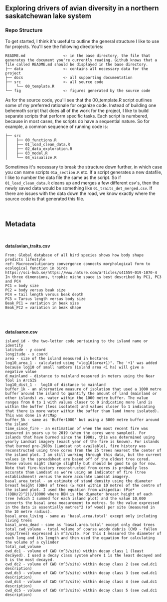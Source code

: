 ## Exploring drivers of avian diversity in a northern saskatchewan lake system

### Repo Structure
To get started, I think it's useful to outline the general structure I like to use for projects. You'll see the following directories:

```
README.md                 <- in the base directory, the file that generates the document you're currently reading. Github knows that a file called README.md should be displayed in the base directory.
├── data                  <- contains all necessary data for the project
├── docs                  <- all supporting documentation 
├── src                   <- all source code
│    └── 00_template.R
└── fig                   <- figures generated by the source code
```


As for the source code, you'll see that the 00_template.R script outlines some of my preferred rationale for organize code. Instead of building one behemoth script that does all of the work for the project, I like to build separate scripts that perform specific tasks. Each script is numbered, because in most cases, the scripts do have a sequential nature. So for example, a common sequence of running code is:

```
├── src               
│    ├── 00_functions.R
│    ├── 01_load_clean_data.R
│    ├── 02_data_exploration.R
│    ├── 03_model.R
│    └── 04_visualize.R
```

Sometimes it's necessary to break the structure down further, in which case you can name scripts ```01a_section.R``` etc. If a script generates a new datafile, I like to number the data file the same as the script. So if ```01_load_clean_data.R``` cleans up and merges a few different csv's, then the newly saved data would be something like ```01_traits_det_merged.csv```. If there are issues with the data down the road, we know exactly where the source code is that generated this file.


<br />


## Metadata
<br />

**data/avian_traits.csv**
```
From: Global database of all bird species shows how body shape predicts lifestyle
ref: Macroevolutionary convergence connects morphological form to ecological function in birds
https://sci-hub.se/https://www.nature.com/articles/s41559-019-1070-4
In three dimensions, trophic niche space is best described by PC1, PC3 and PC4
PC1 = body size
PC2 = body versus beak size
PC4 = tail length versus beak depth
PC5 = Tarsus length versus body size
Beak_PC1 = variation in beak size
Beak_PC2 = variation in beak shape
```

<br />
<br />

**data/aaron.csv**

```
island_id - the two-letter code pertaining to the island name or identity
latitude - y coord
longitude - x coord
area - size of the island measured in hectares
log10_area_1 - calculated using "=log10(area+1)". The '+1' was added because log10 of small numbers (island area <1 ha) will give a negative value
d_mainland - distance to mainland measured in meters using the Near Tool in ArcGIS
log10_dist_1 -  log10 of distance to mainland
buffer_1k - an alternative measure of isolation that used a 1000 metre buffer around the island to quantify the amount of land (mainland or other islands) vs. water within the 1000 metre buffer. The value ranges from 0 to 1 with values closer to 0 indicating more land is within the buffer (less isolated) and values closer to 1 indicating that there is more water within the buffer than land (more isolated). This was done in ArcMap
buffer_5k - same as 'Buffer1000' but using a 5000 metre buffer around the island
time_since_fire - an estimation of when the most recent fire was measured in years up to 2019 (when the cores were sampled). For islands that have burned since the 1980s, this was determined using yearly Landsat imagery (exact year of the fire is known). For islands that burned pre-1980s (Landsat not available), fire history was reconstructed using tree cores from the 25 trees nearest the center of the island plot. I am still working through this data, but the current values in the spreadsheet are based off of the oldest tree cored. These values might change slightly but should be good to go for now. Note that fire-history reconstructed from cores is probably less accurate than Landsat as we're using an indicator of fire (tree establishment) versus the more accurate Landsat imagery.
basal_area_total - an estimate of stand density using the diameter breast height (DBH) of trees (≥ 4cm) within 10 metres of the centre of the island plot. I used the equation from wikipedia: (Pie*((DBH/2)^2))/10000 where DBH is the diameter breast height of each tree (which I summed for each island plot) and the value 10,000 converts the basal area measurement to metres. So the value expressed in the data is essentially metres^2 (of wood) per site (measured in the 10 metre radius).
basal_area_living - same as 'basal.area.total' except only including living trees
basal_area_dead - same as 'basal.area.total' except only dead trees
total_cwd_volume - total volume of coarse woody debris (CWD - fallen logs/trees) expressed in m^3/site. For this I measured the diameter of each long and its length and then used the equation for calculating the volume of a cylinder
total_cwd_volume
cwd_dc1 - volume of CWD (m^3/site) within decay class 1 (least decayed). I used a decay class system where 1 is the least decayed and 5 is the most decayed.
cwd_dc2 - volume of CWD (m^3/site) within decay class 2 (see cwd.dc1 description)
cwd_dc3 - volume of CWD (m^3/site) within decay class 3 (see cwd.dc1 description)
cwd_dc4 - volume of CWD (m^3/site) within decay class 4 (see cwd.dc1 description)
cwd_dc5 - volume of CWD (m^3/site) within decay class 5 (see cwd.dc1 description)
```


